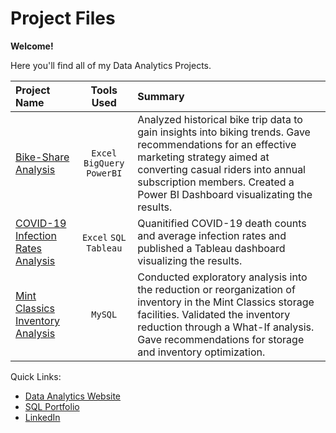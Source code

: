 # Project Files
**Welcome!**

Here you'll find all of my Data Analytics Projects. 

| Project Name |   Tools Used   |   Summary   |
| :---         |     :---:      |    :---     |
|[Bike-Share Analysis](https://github.com/phelpsbp/Project-Files/tree/main/Bike-Share%20Analysis)|`Excel` `BigQuery` `PowerBI`|Analyzed historical bike trip data to gain insights into biking trends. Gave recommendations for an effective marketing strategy aimed at converting casual riders into annual subscription members. Created a Power BI Dashboard visualizating the results.|
|[COVID-19 Infection Rates Analysis]()|`Excel` `SQL` `Tableau`|Quanitified COVID-19 death counts and average infection rates and published a Tableau dashboard visualizing the results.|
|[Mint Classics Inventory Analysis]()|`MySQL`|Conducted exploratory analysis into the reduction or reorganization of inventory in the Mint Classics storage facilities. Validated the inventory reduction through a What-If analysis. Gave recommendations for storage and inventory optimization.|\


Quick Links:
* [Data Analytics Website](https://phelpsbp.github.io)
* [SQL Portfolio](https://github.com/phelpsbp/Project-Files/tree/main/SQL)
* [LinkedIn](https://www.linkedin.com/in/brittany-everette/)
